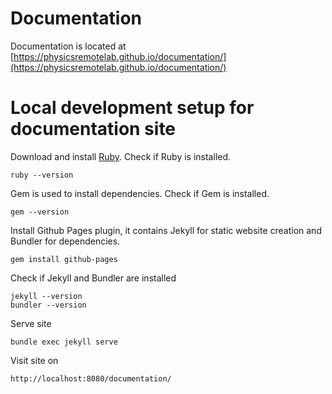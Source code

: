 # Documentation

Documentation is located at [https://physicsremotelab.github.io/documentation/](https://physicsremotelab.github.io/documentation/)

# Local development setup for documentation site

Download and install [Ruby](https://www.ruby-lang.org/en/downloads/). Check if Ruby is installed.
```
ruby --version
```

Gem is used to install dependencies. Check if Gem is installed.
```
gem --version
```

Install Github Pages plugin, it contains Jekyll for static website creation and Bundler for dependencies.
```
gem install github-pages
```

Check if Jekyll and Bundler are installed
```
jekyll --version
bundler --version
```

Serve site
```
bundle exec jekyll serve
```

Visit site on
```
http://localhost:8080/documentation/
```
